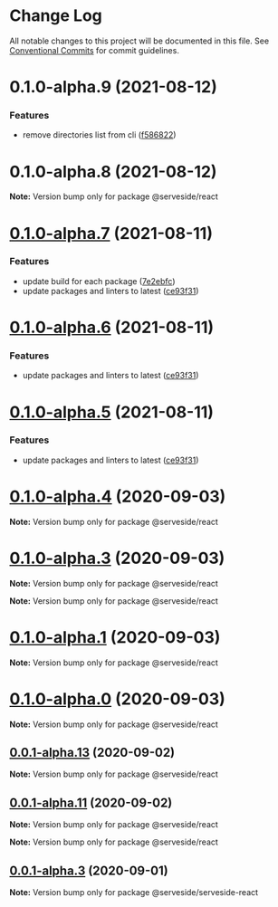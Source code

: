 # Change Log

All notable changes to this project will be documented in this file.
See [Conventional Commits](https://conventionalcommits.org) for commit guidelines.

# 0.1.0-alpha.9 (2021-08-12)


### Features

* remove directories list from cli ([f586822](https://github.com/serveside/serveside/commit/f5868221dcbab99904b1253b6ae1e39f74e68a26))





# 0.1.0-alpha.8 (2021-08-12)

**Note:** Version bump only for package @serveside/react





# [0.1.0-alpha.7](https://github.com/serveside/serveside/compare/v0.1.0-alpha.4...v0.1.0-alpha.7) (2021-08-11)


### Features

* update build for each package ([7e2ebfc](https://github.com/serveside/serveside/commit/7e2ebfc98f6f3bac1e5dd1c116d1c5d30e80a79b))
* update packages and linters to latest ([ce93f31](https://github.com/serveside/serveside/commit/ce93f31d740106f62285acb9dd076066ae250390))





# [0.1.0-alpha.6](https://github.com/serveside/serveside/compare/v0.1.0-alpha.4...v0.1.0-alpha.6) (2021-08-11)


### Features

* update packages and linters to latest ([ce93f31](https://github.com/serveside/serveside/commit/ce93f31d740106f62285acb9dd076066ae250390))





# [0.1.0-alpha.5](https://github.com/serveside/serveside/compare/v0.1.0-alpha.4...v0.1.0-alpha.5) (2021-08-11)


### Features

* update packages and linters to latest ([ce93f31](https://github.com/serveside/serveside/commit/ce93f31d740106f62285acb9dd076066ae250390))





# [0.1.0-alpha.4](https://github.com/serveside/serveside/compare/v0.1.0-alpha.3...v0.1.0-alpha.4) (2020-09-03)

**Note:** Version bump only for package @serveside/react





# [0.1.0-alpha.3](https://github.com/serveside/serveside/compare/v0.1.0-alpha.2...v0.1.0-alpha.3) (2020-09-03)

**Note:** Version bump only for package @serveside/react







**Note:** Version bump only for package @serveside/react





# [0.1.0-alpha.1](https://github.com/serveside/serveside/compare/v0.1.0-alpha.0...v0.1.0-alpha.1) (2020-09-03)

**Note:** Version bump only for package @serveside/react





# [0.1.0-alpha.0](https://github.com/serveside/serveside/compare/v0.0.1-alpha.14...v0.1.0-alpha.0) (2020-09-03)

**Note:** Version bump only for package @serveside/react





## [0.0.1-alpha.13](https://github.com/serveside/serveside/compare/v0.0.1-alpha.12...v0.0.1-alpha.13) (2020-09-02)

**Note:** Version bump only for package @serveside/react





## [0.0.1-alpha.11](https://github.com/serveside/serveside/compare/v0.0.1-alpha.8...v0.0.1-alpha.11) (2020-09-02)

**Note:** Version bump only for package @serveside/react







**Note:** Version bump only for package @serveside/react





## [0.0.1-alpha.3](https://github.com/serveside/serveside/compare/v0.0.1-alpha.2...v0.0.1-alpha.3) (2020-09-01)

**Note:** Version bump only for package @serveside/serveside-react
